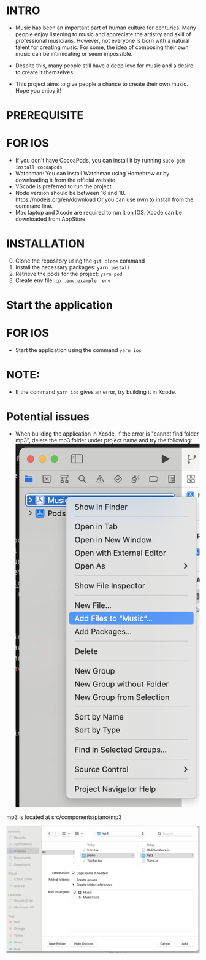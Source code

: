 # INTRO

- Music has been an important part of human culture for centuries.
Many people enjoy listening to music and appreciate the artistry and
skill of professional musicians. However, not everyone is born with a
natural talent for creating music. For some, the idea of composing
their own music can be intimidating or seem impossible.

- Despite this, many people still have a deep love for music and a
desire to create it themselves.

- This project aims to give people a chance to create their own music. Hope you enjoy it!

# PREREQUISITE

# FOR IOS

- If you don't have CocoaPods, you can install it by running `sudo gem install cocoapods`
- Watchman: You can install Watchman using Homebrew or by downloading it from the official website. 
- VScode is preferred to run the project.
- Node version should be between 16 and 18.
https://nodejs.org/en/download Or you can use nvm to install from the command line.
- Mac laptop and Xcode are required to run it on IOS. Xcode can be downloaded from AppStore.

# INSTALLATION

0. Clone the repository using the `git clone` command
1. Install the necessary packages: `yarn install`
2. Retrieve the pods for the project: `yarn pod`
3. Create env file: `cp .env.example .env`

# Start the application

# FOR IOS

- Start the application using the command `yarn ios`

# NOTE:

- If the command `yarn ios` gives an error, try building it in Xcode.

# Potential issues

- When building the application in Xcode, if the error is "cannot find folder mp3", delete the mp3 folder under project name and try the following:
![Add files to project](readmeImage/1.png)

mp3 is located at src/components/piano/mp3

![mp3 location](readmeImage/2.png)
